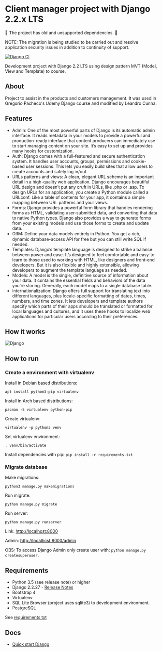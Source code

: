 # Client manager project with Django 2.2.x LTS

🚧 The project has old and unsupported dependencies. 🚧

NOTE: The migration is being studied to be carried out and resolve application security issues in addition to continuity of support.

[![Django CI](https://github.com/leandrocunha526/client-manager/actions/workflows/django.yml/badge.svg)](https://github.com/leandrocunha526/client-manager/actions/workflows/django.yml)

Development project with Django 2.2 LTS using design pattern MVT (Model, View and Template) to course.

## About

Project to assist in the products and customers management. It was used in Gregorio Pacheco's Udemy Django course and modified by Leandro Cunha.

## Features

- Admin: One of the most powerful parts of Django is its automatic admin interface. It reads metadata in your models to provide a powerful and production-ready interface that content producers can immediately use to start managing content on your site. It’s easy to set up and provides many hooks for customization.
- Auth: Django comes with a full-featured and secure authentication system. It handles user accounts, groups, permissions and cookie-based user sessions. This lets you easily build sites that allow users to create accounts and safely log in/out.
- URLs patterns and views: A clean, elegant URL scheme is an important detail in a high-quality web application. Django encourages beautiful URL design and doesn’t put any cruft in URLs, like .php or .asp. To design URLs for an application, you create a Python module called a URLconf. Like a table of contents for your app, it contains a simple mapping between URL patterns and your views.
- Forms: Django provides a powerful form library that handles rendering forms as HTML, validating user-submitted data, and converting that data to native Python types. Django also provides a way to generate forms from your existing models and use those forms to create and update data.
- ORM: Deﬁne your data models entirely in Python. You get a rich, dynamic database-access API for free but you can still write SQL if needed.
- Templates: Django’s template language is designed to strike a balance between power and ease. It’s designed to feel comfortable and easy-to-learn to those used to working with HTML, like designers and front-end developers. But it is also flexible and highly extensible, allowing developers to augment the template language as needed.
- Models: A model is the single, definitive source of information about your data. It contains the essential fields and behaviors of the data you’re storing. Generally, each model maps to a single database table.
- Internationalization: Django offers full support for translating text into different languages, plus locale-specific formatting of dates, times, numbers, and time zones. It lets developers and template authors specify which parts of their apps should be translated or formatted for local languages and cultures, and it uses these hooks to localize web applications for particular users according to their preferences.

## How it works

![Django](https://www.horadecodar.com.br/wp-content/uploads/2019/01/django-r-r.jpg)

## How to run

### Create a environment with virtualenv

Install in Debian based distributions:

`apt install python3-pip virtualenv`

Install in Arch based distributions:

`pacman -S virtualenv python-pip`

Create virtualenv:

`virtualenv -p python3 venv`

Set virtualenv environment:

`. venv/bin/activate`

Install dependencies with pip:
`pip install -r requirements.txt`

### Migrate database

Make migrations:

`python3 manage.py makemigrations`

Run migrate:

`python manage.py migrate`

Run server:

`python manage.py runserver`

Link: <http://localhost:8000>

Admin: <http://localhost:8000/admin>

OBS: To access Django Admin only create user with: `python manage.py createsuperuser`.

## Requirements

- Python 3.5 (see release note) or higher
- Django 2.2.27 - [Release Notes](https://docs.djangoproject.com/en/2.2/releases/)
- Bootstrap 4
- Virtualenv
- SQL Lite Browser (project uses sqlite3) to development environment.
- PostgreSQL

See [requirements.txt](requirements.txt)

## Docs

- [Quick start Django](https://www.djangoproject.com/start/)
